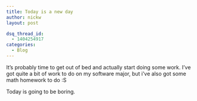 ```yaml
---
title: Today is a new day
author: nickw
layout: post

dsq_thread_id:
  - 1404254917
categories:
  - Blog
---
```

It&#8217;s probably time to get out of bed and actually start doing some work. I&#8217;ve got quite a bit of work to do on my software major, but i&#8217;ve also got some math homework to do :S

Today is going to be boring.